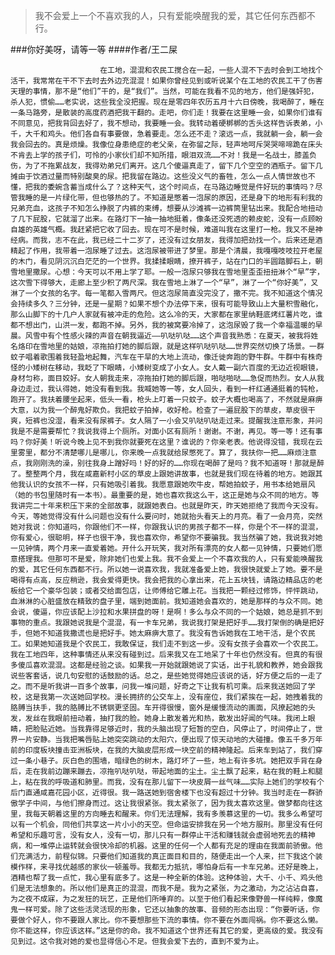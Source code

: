 > 我不会爱上一个不喜欢我的人，只有爱能唤醒我的爱，其它任何东西都不行。

###你好美呀，请等一等
####作者/王二屎

						在工地，混混和农民工搅合在一起，一些人混不下去时会到工地找个活干，我常常在干不下去时去外边充混混！如果你曾经见到或听说某个在工地的农民工干了伤害天理的事情，那不是“他们”干的，是“我们”。当然，可能在我看不见的地方，他们是强奸犯，杀人犯，惯偷……老实说，这些我全没把握。现在是零四年农历五月十六日傍晚，我喝醉了，睡在一条马路旁，是散装的高度药酒把我干翻的。走吧，你们走！我要在这里睡一会，如果你们谁有不同意见，把我背回去好了，我不想动，我要睡一会。我转动着硬梆梆的舌头这样告诉表弟，小千，大千和鸡头。他们各自有事要做，急着要走。怎么还不走？滚远一点，我就躺一会，躺一会我会回去的。真是烦燥。我像位身患绝症的老父亲，在弥留之际，轻声地呵斥哭哭啼啼跪在床头不肯去上学的孩子们，可怜的小家伙们却不知所措，眼泪双流……不对！我是一名战士，膝盖负伤，为了不拖累战友，我得劝弟兄们离开。这几个傻逼真走了，留下几个空空的酒瓶子。留下几摊由于饮酒过量而特别酸臭的尿。把我留在路边。这些没义气的畜牲，怎么一点人情世故也不懂，把我的委婉含蓄当成什么了？这种天气，这个时间点，在马路边睡觉是件好玩的事情吗？尽管我睡的是一片绿化带，但也够热的了。不知道是憋着一泡尿的原因，还是身下的地形有利我的兄弟充血，这孩子不知怎么挣脱了内裤的束缚，想要从沙滩裤一边裤筒里钻出来。我配合地扭动了几下屁股，它就溜了出来。在路灯下一抽一抽地挺着，像条还没死透的赖皮蛇，没有一点顾盼自雄的英雄气概。我赶紧把它收了回去。现在可不是时候，难道叫我在这里打一枪。我又不是神经病。而我，志不在此，我已经二十二岁了，还没有过女朋友，我得加把劲找一个。后来还是酒精起了作用，我带着一泡尿睡了过去。这泡尿被带进了梦里。那是个清晨，我嘎嘎吱吱拉开老屋的木门，看见阴沉沉白茫茫的一个世界。我揉揉眼睛，撩开裤子，站在门口的半圆踏脚石上，朝雪地里撒尿。心想：今天可以不用上学了耶。一般一泡尿只够我在雪地里歪歪扭扭淋个“早”字，这次雪下得够大，走廊上至少积了两尺深。我在雪地上淋了一个“早”，淋了一个“你好美”，又淋了一个女孩的名字。每一笔都入雪两尺。但这泡尿简直没完没了，撒不完。我不知道这个情况会持续多久？三分钟，还是一星期？如果不想个办法停下来，很有可能导致山上大量积雪融化，那么山脚下的十几户人家就有被冲走的危险。这么冷的天，大家都在家里纳鞋底烤红薯片吃，谁都不想出门，山洪一发，都跑不掉。另外，我的被窝要冷掉了，这泡尿毁了我一个幸福温暖的早晨。风雪中有个性感火辣的声音在朝我逼近——叭哒叭哒……这个声音我熟悉：在夏天，被我将姓名烙印在雪地里的姑娘，凉拖拍打她的脚后跟，就是这样叭哒叭哒……世界突然切换了场景。一群蚊子唱着歌围着我轻盈地起舞，汽车在干旱的大地上流动，像迁徙奔跑的野牛群。牛群中有株奇怪的小矮树在移动，我眨了下眼睛，小矮树变成了小女人。女人戴一副六百度的无边近视眼镜，身材匀称，面目姣好。女人朝我走来，凉拖拍打她的脚后跟，啪哒啪哒……急促而热烈。女人从我身边走过，我认得她，她没有看到我。我喊她等一等，女人回头，看到一杆红通通挺着的钝枪，跑开了。我扶着腰坐起来，低头一看，枪头上叮着一只蚊子。蚊子大概也喝高了，不然就是麻痹大意，以为我一个醉鬼好欺负。我把蚊子拍掉，收好枪。检查了一遍屁股下的草皮，草皮很干爽，短裤也没湿，看来没有尿裤子。女人隔了一小会又叭哒叭哒走过来。提醒我注意形象，并问我是不是需要帮忙？我说我得上个厕所。对面小区有厕所！谢谢。不谢，再见。等一等！还有事吗？你好美！听说今晚上见不到我你就要死在这里？谁说的？你亲老表。他说得没错，我现在云里雾里，都分不清楚哪儿是哪儿，你来晚一点我就给尿憋死了。算了，我扶你一把……麻烦注意点，我刚刚洗的澡，别往我身上蹭好吗！好的好的……你现在喝醉了是吗？我不知道呀！那就是醉了。整整两个月，我在咸嘉新村小区的草皮上跟她讲故事，也就是我们现在待着的地方。她跟其他我认识的女孩不一样，只有她吸引着我。我愿意跟她吹牛皮，帮她拍蚊子，用书本给她扇风（她的书包里随时有一本书）。最重要的是，她也喜欢我这么干，这正是她与众不同的地方。等我讲完二十年来积压下来的全部故事，就跟她表白。也就是昨天，昨天她拒绝了我而今天没有。今天，等她觉得没有什么问题也没有什么要问时，她就抬头看天上的月亮。看了一会月亮，突然她对我说：你知道吗，你跟他们不一样，你跟我认识的男孩子都不一样，你是个不一样的混混，你有爱心，很聪明，样子也很干净，我也喜欢你，希望你不要骗我。我当然骗了她，我说我对她一见钟情，两个月来一直爱着她。开什么开玩笑，我对所有漂亮的女人都一见钟情，只要她们愿意搭理我。但那可不是爱，除非她们也爱上我。我不会爱上一个不喜欢我的人，只有爱能唤醒我的爱，其它任何东西都不行。所以她一说喜欢我，我就准备爱上她，我很快就爱上了她。要不是喝得有点高，反应稍逊，我会爱得更快。我会把我的心拿出来，花上五块钱，请路边精品店的老板给它一个豪华包装；或者交给面包店，让师傅给它雕上花。当我把一颗经过修饰，怦怦跳动，血淋淋的心脏盛放在精致的盘子里，端到她面前。我知道她会喜欢的，她是那样的与众不同。她会说，傻逼，你应该配上沙拉和水果拼盘的呀！是啊！多么与众不同的一个姑娘，她总是抓不到事物的重点。我跟她说我是个混混，有一卡车兄弟，我说我打架是把好手……我打架倒的确是把好手，但她不知道我撒谎也是把好手。她太麻痹大意了。我没有告诉她我在工地干活，是个农民工。如果她知道我是个农民工，我敢保证，我们走不到这一步。没有女孩子会喜欢一个农民工。我在工地四年，这种事情还从来没有碰到过。后来我又在工地呆了十年也仍然没有。但真的有很多傻瓜喜欢混混。这都是经验之谈。如果我一开始就跟她说了实话，出于礼貌和教养，她会跟我说些客套话，说几句安慰的话鼓励的话。总之，是些她觉得她应该说的话，好方便之后的一走了之。而不是听我讲一百多个故事，问我一堆问题，好奇之下让我有机可乘。后来我送她回了学校，这是我第一次送她回学校。漫长拥挤的公交车上，没有座位，我们紧挨在一起，她拽着我的胳膊当扶手，我的胳膊比不锈钢更坚固。车开得很慢，窗外是缓慢流动的画面，风撩起她的头发，发丝在我眼前扭动着，抽打我的脸。她身上散发着光和热，散发出好闻的气味。我闭上眼睛，把脸贴近她。当我靠得足够近时，我的头脑出现了短暂的空白，风停止了，时间停止了，世界一片安静。当我把嘴唇贴上她突突跳动的太阳穴，便出现了惊天动地的大碰撞。像五千多万年前的印度板块撞击亚洲板块，在我的大脑皮层形成一块空前的精神隆起。后来车到站了，我们穿过一条小巷子。灰白色的围墙，暗绿色的树木，路灯坏了一些，地上有许多坑。她把双手背在身后，走在我前边蹦来蹦去，凉拖叭哒叭哒，带起地面的尘土。尘土飘了起来，粘在我的鞋上和腿上，粘在我的呼吸道和肺里。而我，没有在那儿留下一块皮屑一丝气味……实际上她们的学校有个后门直通咸嘉花园小区，近得很。我一路送她到宿舍楼下也没有超过十分钟。我当时走在一群骄傲学子中间，与他们擦身而过。这让我很紧张。我太紧张了，因为我太喜欢这里。做梦都向往这里，我每天朝着这里的方向睡去和醒来。你们无法理解，我有多羡慕这里的一切。我多么希望可以有一个机会，同他们共享这一片小小的天空。但命运安排我在另一个地方服刑。那里没有任何希望和乐趣可言，没有女人，没有一切，那儿只有一群停止干活和赚钱就会虚弱地死去的精神病，和一堆停止运转就会很快冷却的机器。这里的任何一个人都有充足的理由在我面前骄傲。他们充满活力，前程似锦。只要他们知道我的真正面目和目的，随便走出一个人来，拦下我这个装模作样，来寻找优越感的家伙一顿羞辱。我都无力抵抗，哪怕身后有一卡车兄弟。还好是晚上，酒精也帮了我一点忙，我心里有底多了。这是一种全新的体验。这种体验，大千、小千、鸡头他们是无法想象的。所以他们是真正的混混，而我不是。我为之紧张，为之激动，为之沾沾自喜，为之夜不成寐，为之发狂的玩艺，正是他们所唾弃的。以至于他们看起来像野兽一样纯粹，像魔鬼一样可爱。除了这些活灵活现的形象，它还以抽象的故事、音频的形态出现：“你要听话，你要做个好人，你不要跟人家比。你不要想那些下流的事情。你不要在外面闯祸。你不要这么懒。你不能这样，你应该这样。”这是你的命。我不知道这个世界还有其它的爱，更高级的爱。我没有见到过。这令我对她的爱也显得信心不足。但我会爱下去的，直到不爱为止。			  		